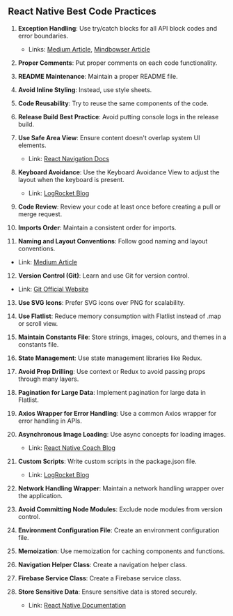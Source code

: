 ## React Native Best Code Practices

1. **Exception Handling**: Use try/catch blocks for all API block codes and error boundaries. 
   - Links: [Medium Article](https://rossbulat.medium.com/react-native-working-with-error-boundaries-2ac213977383), [Mindbowser Article](https://www.mindbowser.com/how-to-implement-error-boundaries-in-react-native/)

2. **Proper Comments**: Put proper comments on each code functionality.

3. **README Maintenance**: Maintain a proper README file.

4. **Avoid Inline Styling**: Instead, use style sheets.

5. **Code Reusability**: Try to reuse the same components of the code.

6. **Release Build Best Practice**: Avoid putting console logs in the release build.

7. **Use Safe Area View**: Ensure content doesn't overlap system UI elements.
   - Link: [React Navigation Docs](https://reactnavigation.org/docs/handling-safe-area/)

8. **Keyboard Avoidance**: Use the Keyboard Avoidance View to adjust the layout when the keyboard is present.
   - Link: [LogRocket Blog](https://blog.logrocket.com/keyboardawarescrollview-keyboardavoidingview-react-native/)

9. **Code Review**: Review your code at least once before creating a pull or merge request.

10. **Imports Order**: Maintain a consistent order for imports.

11. **Naming and Layout Conventions**: Follow good naming and layout conventions.
   - Link: [Medium Article](https://sandeeprajbhartechgeek.medium.com/coding-standards-and-good-practice-for-react-native-apps-c8401e87f2d)

12. **Version Control (Git)**: Learn and use Git for version control.
   - Link: [Git Official Website](https://git-scm.com/about)

13. **Use SVG Icons**: Prefer SVG icons over PNG for scalability.

14. **Use Flatlist**: Reduce memory consumption with Flatlist instead of .map or scroll view.

15. **Maintain Constants File**: Store strings, images, colours, and themes in a constants file.

16. **State Management**: Use state management libraries like Redux.

17. **Avoid Prop Drilling**: Use context or Redux to avoid passing props through many layers.

18. **Pagination for Large Data**: Implement pagination for large data in Flatlist.

19. **Axios Wrapper for Error Handling**: Use a common Axios wrapper for error handling in APIs.

20. **Asynchronous Image Loading**: Use async concepts for loading images.
    - Link: [React Native Coach Blog](https://blog.reactnativecoach.com/creating-an-asynchronous-loading-image-component-in-react-native-part-i-1b087d0ded62)

21. **Custom Scripts**: Write custom scripts in the package.json file.
    - Link: [LogRocket Blog](https://blog.logrocket.com/everything-you-need-know-about-react-scripts/)

22. **Network Handling Wrapper**: Maintain a network handling wrapper over the application.

23. **Avoid Committing Node Modules**: Exclude node modules from version control.

24. **Environment Configuration File**: Create an environment configuration file.

25. **Memoization**: Use memoization for caching components and functions.

26. **Navigation Helper Class**: Create a navigation helper class.

27. **Firebase Service Class**: Create a Firebase service class.

28. **Store Sensitive Data**: Ensure sensitive data is stored securely.
    - Link: [React Native Documentation](https://reactnative.dev/docs/security)

